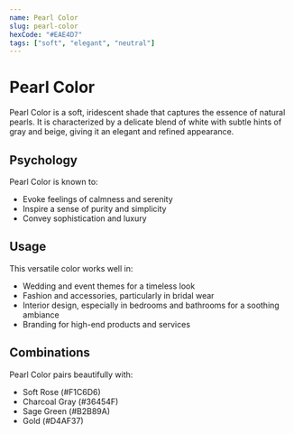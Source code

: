 ```yaml
---
name: Pearl Color
slug: pearl-color
hexCode: "#EAE4D7"
tags: ["soft", "elegant", "neutral"]
---
```


# Pearl Color

Pearl Color is a soft, iridescent shade that captures the essence of natural pearls. It is characterized by a delicate blend of white with subtle hints of gray and beige, giving it an elegant and refined appearance.

## Psychology

Pearl Color is known to:
- Evoke feelings of calmness and serenity
- Inspire a sense of purity and simplicity
- Convey sophistication and luxury

## Usage

This versatile color works well in:
- Wedding and event themes for a timeless look
- Fashion and accessories, particularly in bridal wear
- Interior design, especially in bedrooms and bathrooms for a soothing ambiance
- Branding for high-end products and services

## Combinations

Pearl Color pairs beautifully with:
- Soft Rose (#F1C6D6)
- Charcoal Gray (#36454F)
- Sage Green (#B2B89A)
- Gold (#D4AF37)